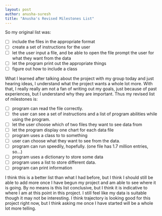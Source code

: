 ```yaml
---
layout: post
author: anusha-suresh
title: "Anusha's Revised Milestones List"
---
```


So my original list was:
- [ ] include the files in the appropriate format 
- [ ] create a set of instructions for the user 
- [ ] let the user input a file, and be able to open the file prompt the user for what they want from the data 
- [ ] let the program print out the appropriate things 
- [ ] figure out how to include a class

What I learned after talking about the project with my group today and just hearing ideas, I understand what the project wants a whole lot more. With that, I really really am not a fan of writing out my goals, just because of past experiences, but I understand why they are important. Thus my revised list of milestones is: 
- [ ] program can read the file correctly. 
- [ ] the user can see a set of instructions and a list of program abilities while using the program.
- [ ] let the user choose which of two files they want to see data from
- [ ] let the program display one chart for each data file
- [ ] program uses a class to to something
- [ ] user can choose what they want to see from the data.
- [ ] program can run speedily, hopefully. (one file has 1.7 million entries, so...)
- [ ] program uses a dictionary to store some data
- [ ] program uses a list to store different data.
- [ ] program can print information

I think this is a better list than what I had before, but I think I should still be able to add more once I have begun my project and am able to see where it is going. By no means is this list conclusive, but I think it is indicative to where I am at this point in this project. I still feel like my data is suitable though it may not be interesting. I think trajectory is looking good for this project right now, but I think asking me once I have started will be a whole lot more telling.
